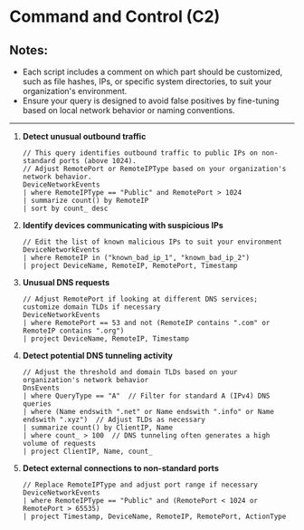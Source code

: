 # Command and Control (C2)

## Notes:
- Each script includes a comment on which part should be customized, such as file hashes, IPs, or specific system directories, to suit your organization's environment.
- Ensure your query is designed to avoid false positives by fine-tuning based on local network behavior or naming conventions.

---

1. **Detect unusual outbound traffic**
   ```kql
   // This query identifies outbound traffic to public IPs on non-standard ports (above 1024). 
   // Adjust RemotePort or RemoteIPType based on your organization's network behavior.
   DeviceNetworkEvents
   | where RemoteIPType == "Public" and RemotePort > 1024
   | summarize count() by RemoteIP
   | sort by count_ desc
   ```

2. **Identify devices communicating with suspicious IPs**
   ```kql
   // Edit the list of known malicious IPs to suit your environment
   DeviceNetworkEvents
   | where RemoteIP in ("known_bad_ip_1", "known_bad_ip_2")
   | project DeviceName, RemoteIP, RemotePort, Timestamp
   ```

3. **Unusual DNS requests**
   ```kql
   // Adjust RemotePort if looking at different DNS services; customize domain TLDs if necessary
   DeviceNetworkEvents
   | where RemotePort == 53 and not (RemoteIP contains ".com" or RemoteIP contains ".org")
   | project DeviceName, RemoteIP, Timestamp
   ```

4. **Detect potential DNS tunneling activity**
   ```kql
   // Adjust the threshold and domain TLDs based on your organization's network behavior
   DnsEvents
   | where QueryType == "A"  // Filter for standard A (IPv4) DNS queries
   | where (Name endswith ".net" or Name endswith ".info" or Name endswith ".xyz")  // Adjust TLDs as necessary
   | summarize count() by ClientIP, Name
   | where count_ > 100  // DNS tunneling often generates a high volume of requests
   | project ClientIP, Name, count_
   ```

5. **Detect external connections to non-standard ports**
   ```kql
   // Replace RemoteIPType and adjust port range if necessary
   DeviceNetworkEvents
   | where RemoteIPType == "Public" and (RemotePort < 1024 or RemotePort > 65535)
   | project Timestamp, DeviceName, RemoteIP, RemotePort, ActionType
   ```
